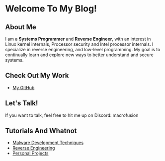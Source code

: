 # Welcome To My Blog!

## About Me

I am a **Systems Programmer** and **Reverse Engineer**, with an interest in Linux kernel internals, Processor security and Intel processor internals. I specialize in reverse engineering, and low-level programming. My goal is to continually learn and explore new ways to better understand and secure systems.

## Check Out My Work

- [My GitHub](https://github.com/humzak711)

## Let's Talk!

If you want to talk, feel free to hit me up on Discord: macrofusion

## Tutorials And Whatnot
- [Malware Development Techniques](malware_techniques)
- [Reverse Engineering](reverse_engineering)
- [Personal Projects](projects)
